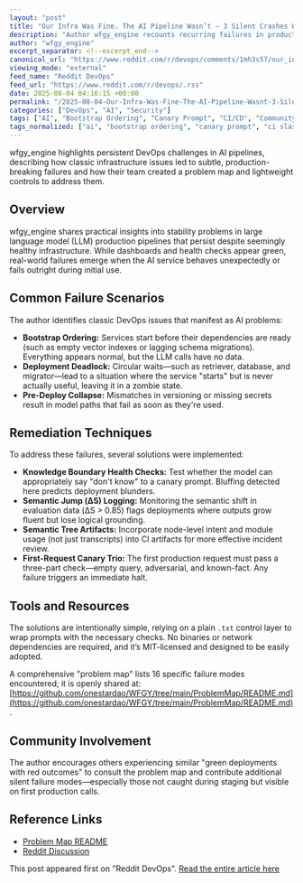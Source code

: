 ```yaml
---
layout: "post"
title: "Our Infra Was Fine. The AI Pipeline Wasn’t — 3 Silent Crashes We Kept Missing"
description: "Author wfgy_engine recounts recurring failures in production LLM pipelines where classic DevOps problems mask as AI issues. The post identifies failure modes like bootstrap ordering, deployment deadlocks, and pre-deploy collapse, offering practical mitigations and tools such as semantic health checks and a problem map to improve reliability."
author: "wfgy_engine"
excerpt_separator: <!--excerpt_end-->
canonical_url: "https://www.reddit.com/r/devops/comments/1mh3s57/our_infra_was_fine_the_ai_pipeline_wasnt_3_silent/"
viewing_mode: "external"
feed_name: "Reddit DevOps"
feed_url: "https://www.reddit.com/r/devops/.rss"
date: 2025-08-04 04:16:15 +00:00
permalink: "/2025-08-04-Our-Infra-Was-Fine-The-AI-Pipeline-Wasnt-3-Silent-Crashes-We-Kept-Missing.html"
categories: ["DevOps", "AI", "Security"]
tags: ["AI", "Bootstrap Ordering", "Canary Prompt", "CI/CD", "Community", "Deployment Deadlock", "DevOps", "Incident Response", "LLM Pipeline", "Pre Deploy Collapse", "Problem Mapping", "Production Failures", "Security", "Semantic Health Checks", "Semantic Tree"]
tags_normalized: ["ai", "bootstrap ordering", "canary prompt", "ci slash cd", "community", "deployment deadlock", "devops", "incident response", "llm pipeline", "pre deploy collapse", "problem mapping", "production failures", "security", "semantic health checks", "semantic tree"]
---
```


wfgy_engine highlights persistent DevOps challenges in AI pipelines, describing how classic infrastructure issues led to subtle, production-breaking failures and how their team created a problem map and lightweight controls to address them.<!--excerpt_end-->

## Overview

wfgy_engine shares practical insights into stability problems in large language model (LLM) production pipelines that persist despite seemingly healthy infrastructure. While dashboards and health checks appear green, real-world failures emerge when the AI service behaves unexpectedly or fails outright during initial use.

## Common Failure Scenarios

The author identifies classic DevOps issues that manifest as AI problems:

- **Bootstrap Ordering:** Services start before their dependencies are ready (such as empty vector indexes or lagging schema migrations). Everything appears normal, but the LLM calls have no data.
- **Deployment Deadlock:** Circular waits—such as retriever, database, and migrator—lead to a situation where the service "starts" but is never actually useful, leaving it in a zombie state.
- **Pre-Deploy Collapse:** Mismatches in versioning or missing secrets result in model paths that fail as soon as they're used.

## Remediation Techniques

To address these failures, several solutions were implemented:

- **Knowledge Boundary Health Checks:** Test whether the model can appropriately say "don't know" to a canary prompt. Bluffing detected here predicts deployment blunders.
- **Semantic Jump (ΔS) Logging:** Monitoring the semantic shift in evaluation data (ΔS > 0.85) flags deployments where outputs grow fluent but lose logical grounding.
- **Semantic Tree Artifacts:** Incorporate node-level intent and module usage (not just transcripts) into CI artifacts for more effective incident review.
- **First-Request Canary Trio:** The first production request must pass a three-part check—empty query, adversarial, and known-fact. Any failure triggers an immediate halt.

## Tools and Resources

The solutions are intentionally simple, relying on a plain `.txt` control layer to wrap prompts with the necessary checks. No binaries or network dependencies are required, and it’s MIT-licensed and designed to be easily adopted.

A comprehensive "problem map" lists 16 specific failure modes encountered; it is openly shared at: [https://github.com/onestardao/WFGY/tree/main/ProblemMap/README.md](https://github.com/onestardao/WFGY/tree/main/ProblemMap/README.md).

## Community Involvement

The author encourages others experiencing similar "green deployments with red outcomes" to consult the problem map and contribute additional silent failure modes—especially those not caught during staging but visible on first production calls.

## Reference Links

- [Problem Map README](https://github.com/onestardao/WFGY/tree/main/ProblemMap/README.md)
- [Reddit Discussion](https://www.reddit.com/r/devops/comments/1mh3s57/our_infra_was_fine_the_ai_pipeline_wasnt_3_silent/)

This post appeared first on "Reddit DevOps". [Read the entire article here](https://www.reddit.com/r/devops/comments/1mh3s57/our_infra_was_fine_the_ai_pipeline_wasnt_3_silent/)
